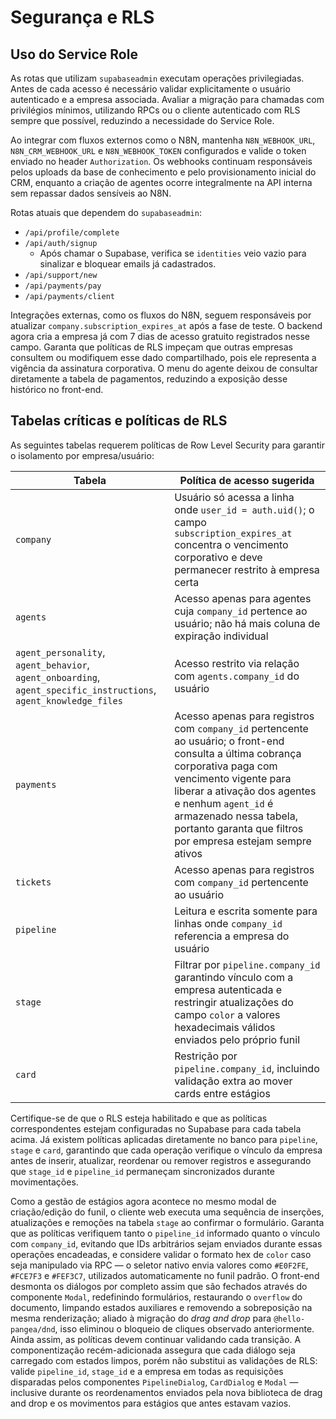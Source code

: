 # Segurança e RLS

## Uso do Service Role
As rotas que utilizam `supabaseadmin` executam operações privilegiadas. Antes de cada acesso é necessário validar explicitamente o usuário autenticado e a empresa associada. Avaliar a migração para chamadas com privilégios mínimos, utilizando RPCs ou o cliente autenticado com RLS sempre que possível, reduzindo a necessidade do Service Role.

Ao integrar com fluxos externos como o N8N, mantenha `N8N_WEBHOOK_URL`, `N8N_CRM_WEBHOOK_URL` e `N8N_WEBHOOK_TOKEN` configurados e valide o token enviado no header `Authorization`. Os webhooks continuam responsáveis pelos uploads da base de conhecimento e pelo provisionamento inicial do CRM, enquanto a criação de agentes ocorre integralmente na API interna sem repassar dados sensíveis ao N8N.

Rotas atuais que dependem do `supabaseadmin`:

- `/api/profile/complete`
- `/api/auth/signup`
  - Após chamar o Supabase, verifica se `identities` veio vazio para sinalizar e bloquear emails já cadastrados.
- `/api/support/new`
- `/api/payments/pay`
- `/api/payments/client`

Integrações externas, como os fluxos do N8N, seguem responsáveis por atualizar `company.subscription_expires_at` após a fase de teste. O backend agora cria a empresa já com 7 dias de acesso gratuito registrados nesse campo. Garanta que políticas de RLS impeçam que outras empresas consultem ou modifiquem esse dado compartilhado, pois ele representa a vigência da assinatura corporativa. O menu do agente deixou de consultar diretamente a tabela de pagamentos, reduzindo a exposição desse histórico no front-end.

## Tabelas críticas e políticas de RLS
As seguintes tabelas requerem políticas de Row Level Security para garantir o isolamento por empresa/usuário:

| Tabela | Política de acesso sugerida |
| --- | --- |
| `company` | Usuário só acessa a linha onde `user_id = auth.uid()`; o campo `subscription_expires_at` concentra o vencimento corporativo e deve permanecer restrito à empresa certa |
| `agents` | Acesso apenas para agentes cuja `company_id` pertence ao usuário; não há mais coluna de expiração individual |
| `agent_personality`, `agent_behavior`, `agent_onboarding`, `agent_specific_instructions`, `agent_knowledge_files` | Acesso restrito via relação com `agents.company_id` do usuário |
| `payments` | Acesso apenas para registros com `company_id` pertencente ao usuário; o front-end consulta a última cobrança corporativa paga com vencimento vigente para liberar a ativação dos agentes e nenhum `agent_id` é armazenado nessa tabela, portanto garanta que filtros por empresa estejam sempre ativos |
| `tickets` | Acesso apenas para registros com `company_id` pertencente ao usuário |
| `pipeline` | Leitura e escrita somente para linhas onde `company_id` referencia a empresa do usuário |
| `stage` | Filtrar por `pipeline.company_id` garantindo vínculo com a empresa autenticada e restringir atualizações do campo `color` a valores hexadecimais válidos enviados pelo próprio funil |
| `card` | Restrição por `pipeline.company_id`, incluindo validação extra ao mover cards entre estágios |

Certifique-se de que o RLS esteja habilitado e que as políticas correspondentes estejam configuradas no Supabase para cada tabela acima. Já existem políticas aplicadas diretamente no banco para `pipeline`, `stage` e `card`, garantindo que cada operação verifique o vínculo da empresa antes de inserir, atualizar, reordenar ou remover registros e assegurando que `stage_id` e `pipeline_id` permaneçam sincronizados durante movimentações.

Como a gestão de estágios agora acontece no mesmo modal de criação/edição do funil, o cliente web executa uma sequência de inserções, atualizações e remoções na tabela `stage` ao confirmar o formulário. Garanta que as políticas verifiquem tanto o `pipeline_id` informado quanto o vínculo com `company_id`, evitando que IDs arbitrários sejam enviados durante essas operações encadeadas, e considere validar o formato hex de `color` caso seja manipulado via RPC — o seletor nativo envia valores como `#E0F2FE`, `#FCE7F3` e `#FEF3C7`, utilizados automaticamente no funil padrão. O front-end desmonta os diálogos por completo assim que são fechados através do componente `Modal`, redefinindo formulários, restaurando o `overflow` do documento, limpando estados auxiliares e removendo a sobreposição na mesma renderização; aliado à migração do _drag and drop_ para `@hello-pangea/dnd`, isso eliminou o bloqueio de cliques observado anteriormente. Ainda assim, as políticas devem continuar validando cada transição. A componentização recém-adicionada assegura que cada diálogo seja carregado com estados limpos, porém não substitui as validações de RLS: valide `pipeline_id`, `stage_id` e a empresa em todas as requisições disparadas pelos componentes `PipelineDialog`, `CardDialog` e `Modal` — inclusive durante os reordenamentos enviados pela nova biblioteca de drag and drop e os movimentos para estágios que antes estavam vazios.
